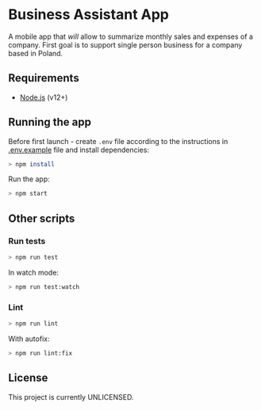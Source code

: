 # Business Assistant App

A mobile app that _will_ allow to summarize monthly sales and expenses of a company. First goal is to support single person business for a company based in Poland.

## Requirements

- [Node.js](https://nodejs.org/en/) (v12+)

## Running the app

Before first launch - create `.env` file according to the instructions in [.env.example](.env.example) file and install dependencies:

```sh
> npm install
```

Run the app:

```sh
> npm start
```

## Other scripts

### Run tests

```sh
> npm run test
```

In watch mode:

```sh
> npm run test:watch
```

### Lint

```sh
> npm run lint
```

With autofix:

```sh
> npm run lint:fix
```

## License

This project is currently UNLICENSED.
